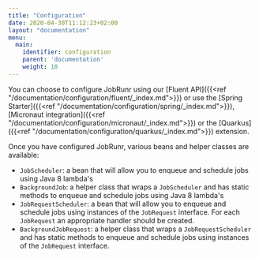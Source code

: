 ```yaml
---
title: "Configuration"
date: 2020-04-30T11:12:23+02:00
layout: "documentation"
menu: 
  main: 
    identifier: configuration
    parent: 'documentation'
    weight: 10
---
```


You can choose to configure JobRunr using our [Fluent  API]({{<ref "/documentation/configuration/fluent/_index.md">}}) or use the [Spring Starter]({{<ref "/documentation/configuration/spring/_index.md">}}), [Micronaut integration]({{<ref "/documentation/configuration/micronaut/_index.md">}}) or the [Quarkus]({{<ref "/documentation/configuration/quarkus/_index.md">}}) extension.

Once you have configured JobRunr, various beans and helper classes are available:
- `JobScheduler`: a bean that will allow you to enqueue and schedule jobs using Java 8 lambda's
- `BackgroundJob`: a helper class that wraps a `JobScheduler` and has static methods to enqueue and schedule jobs using Java 8 lambda's
- `JobRequestScheduler`: a bean that will allow you to enqueue and schedule jobs using instances of the `JobRequest` interface. For each `JobRequest` an appropriate handler should be created.
- `BackgroundJobRequest`: a helper class that wraps a `JobRequestScheduler` and has static methods to enqueue and schedule jobs using instances of the `JobRequest` interface.